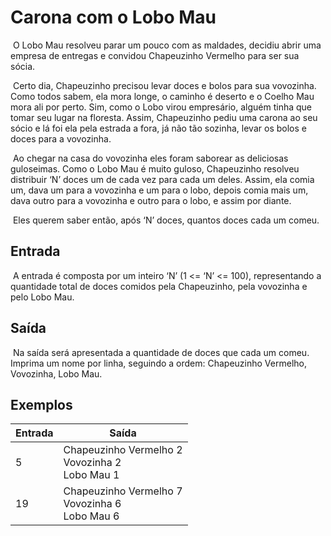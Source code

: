 # 															Carona com o Lobo Mau

​	O Lobo Mau resolveu parar um pouco com as maldades, decidiu abrir uma empresa de entregas e convidou Chapeuzinho Vermelho para ser sua sócia. 

​	Certo dia, Chapeuzinho precisou levar doces e bolos para sua vovozinha. Como todos sabem, ela mora longe, o caminho é deserto e o Coelho Mau mora ali por perto. Sim, como o Lobo virou empresário, alguém tinha que tomar seu lugar na floresta. Assim, Chapeuzinho pediu uma carona ao seu sócio e lá foi ela pela estrada a fora, já não tão sozinha, levar os bolos e doces para a vovozinha. 

​	Ao chegar na casa do vovozinha eles foram saborear as deliciosas guloseimas. Como o Lobo Mau é muito guloso, Chapeuzinho resolveu distribuir ‘N’ doces um de cada vez para cada um deles. Assim, ela comia um, dava um para a vovozinha e um para o lobo, depois comia mais um, dava outro para a vovozinha e outro para o lobo, e assim por diante. 

​	Eles querem saber então, após ‘N’ doces, quantos doces cada um comeu. 

## Entrada 

​	A entrada é composta por um inteiro ‘N’ (1 <= ‘N’ <= 100), representando a quantidade total de doces comidos pela Chapeuzinho, pela vovozinha e pelo Lobo Mau.

## Saída 

​	Na saída será apresentada a quantidade de doces que cada um comeu. Imprima um nome por linha, seguindo a ordem: Chapeuzinho Vermelho, Vovozinha, Lobo Mau.

## Exemplos 

| Entrada | Saída                                                     |
| ------- | --------------------------------------------------------- |
| 5       | Chapeuzinho Vermelho 2 <br />Vovozinha 2 <br />Lobo Mau 1 |
| 19      | Chapeuzinho Vermelho 7 <br />Vovozinha 6 <br />Lobo Mau 6 |